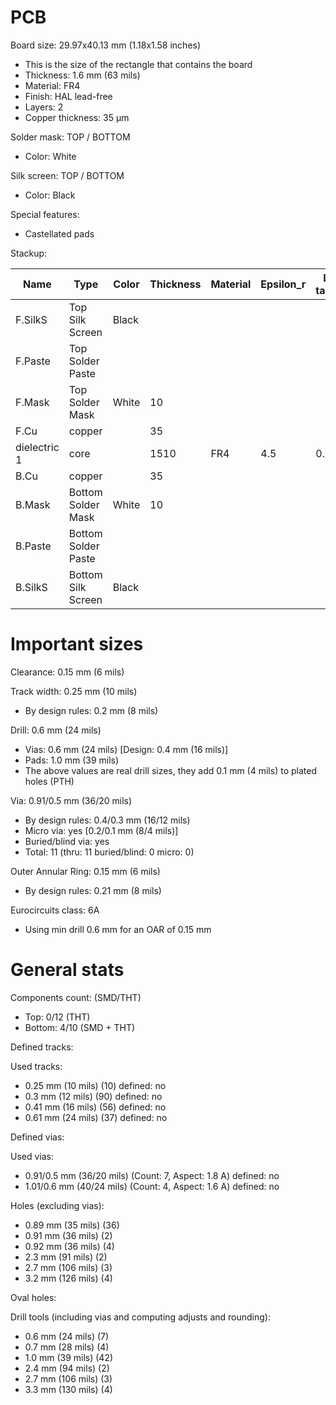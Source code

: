 # PCB

Board size: 29.97x40.13 mm (1.18x1.58 inches)

- This is the size of the rectangle that contains the board
- Thickness: 1.6 mm (63 mils)
- Material: FR4
- Finish: HAL lead-free
- Layers: 2
- Copper thickness: 35 µm

Solder mask: TOP / BOTTOM

- Color: White

Silk screen: TOP / BOTTOM

- Color: Black

Special features:

- Castellated pads

Stackup:

| Name                 | Type                 | Color            | Thickness | Material        | Epsilon_r | Loss tangent |
|----------------------|----------------------|------------------|-----------|-----------------|-----------|--------------|
| F.SilkS              | Top Silk Screen      | Black            |           |                 |           |              |
| F.Paste              | Top Solder Paste     |                  |           |                 |           |              |
| F.Mask               | Top Solder Mask      | White            |        10 |                 |           |              |
| F.Cu                 | copper               |                  |        35 |                 |           |              |
| dielectric 1         | core                 |                  |      1510 | FR4             |       4.5 |        0.020 |
| B.Cu                 | copper               |                  |        35 |                 |           |              |
| B.Mask               | Bottom Solder Mask   | White            |        10 |                 |           |              |
| B.Paste              | Bottom Solder Paste  |                  |           |                 |           |              |
| B.SilkS              | Bottom Silk Screen   | Black            |           |                 |           |              |

# Important sizes

Clearance: 0.15 mm (6 mils)

Track width: 0.25 mm (10 mils)

- By design rules: 0.2 mm (8 mils)

Drill: 0.6 mm (24 mils)

- Vias: 0.6 mm (24 mils) [Design: 0.4 mm (16 mils)]
- Pads: 1.0 mm (39 mils)
- The above values are real drill sizes, they add 0.1 mm (4 mils) to plated holes (PTH)

Via: 0.91/0.5 mm (36/20 mils)

- By design rules: 0.4/0.3 mm (16/12 mils)
- Micro via: yes [0.2/0.1 mm (8/4 mils)]
- Buried/blind via: yes
- Total: 11 (thru: 11 buried/blind: 0 micro: 0)

Outer Annular Ring: 0.15 mm (6 mils)

- By design rules: 0.21 mm (8 mils)

Eurocircuits class: 6A
- Using min drill 0.6 mm for an OAR of 0.15 mm


# General stats

Components count: (SMD/THT)

- Top: 0/12 (THT)
- Bottom: 4/10 (SMD + THT)

Defined tracks:


Used tracks:

- 0.25 mm (10 mils) (10) defined: no
- 0.3 mm (12 mils) (90) defined: no
- 0.41 mm (16 mils) (56) defined: no
- 0.61 mm (24 mils) (37) defined: no

Defined vias:


Used vias:

- 0.91/0.5 mm (36/20 mils) (Count: 7, Aspect: 1.8 A) defined: no
- 1.01/0.6 mm (40/24 mils) (Count: 4, Aspect: 1.6 A) defined: no

Holes (excluding vias):

- 0.89 mm (35 mils) (36)
- 0.91 mm (36 mils) (2)
- 0.92 mm (36 mils) (4)
- 2.3 mm (91 mils) (2)
- 2.7 mm (106 mils) (3)
- 3.2 mm (126 mils) (4)

Oval holes:


Drill tools (including vias and computing adjusts and rounding):

- 0.6 mm (24 mils) (7)
- 0.7 mm (28 mils) (4)
- 1.0 mm (39 mils) (42)
- 2.4 mm (94 mils) (2)
- 2.7 mm (106 mils) (3)
- 3.3 mm (130 mils) (4)




